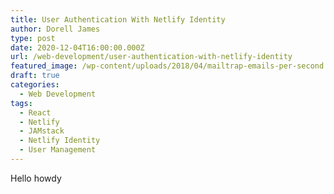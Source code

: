 ```yaml
---
title: User Authentication With Netlify Identity
author: Dorell James
type: post
date: 2020-12-04T16:00:00.000Z
url: /web-development/user-authentication-with-netlify-identity
featured_image: /wp-content/uploads/2018/04/mailtrap-emails-per-second.png
draft: true
categories:
  - Web Development
tags:
  - React
  - Netlify
  - JAMstack
  - Netlify Identity
  - User Management
---
```


Hello howdy
